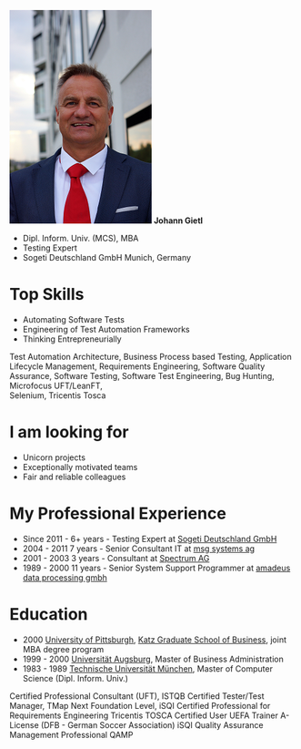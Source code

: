  
![](/foto_gietl.png)  **Johann Gietl**

* Dipl. Inform. Univ. (MCS), MBA
* Testing Expert 
* Sogeti Deutschland GmbH Munich, Germany

# Top Skills
* Automating Software Tests
* Engineering of Test Automation Frameworks
* Thinking Entrepreneurially

Test Automation Architecture, 
Business Process based Testing, 
Application Lifecycle Management, 
Requirements Engineering, 
Software Quality Assurance, 
Software Testing, 
Software Test Engineering, 
Bug Hunting, 
Microfocus UFT/LeanFT,  
Selenium, 
Tricentis Tosca

# I am looking for
* Unicorn projects
* Exceptionally motivated teams
* Fair and reliable colleagues

# My Professional Experience
* Since 2011 - 6+ years - Testing Expert at [Sogeti Deutschland GmbH](www.sogeti.de)
* 2004 - 2011 7 years - Senior Consultant IT at [msg systems ag](www.msg-systems.com)
* 2001 - 2003 3 years - Consultant at [Spectrum AG](www.spectrum-ag.de)
* 1989 - 2000 11 years - Senior System Support Programmer at [amadeus data processing gmbh](www.amadeus.com)

# Education
* 2000 [University of Pittsburgh](www.pitt.edu), [Katz Graduate School of Business](www.katz.pitt.edu), joint MBA degree program 
* 1999 - 2000 [Universität Augsburg](www.mba-augsburg.de), Master of Business Administration 
* 1983 - 1989 [Technische Universität München](www.tum.de), Master of Computer Science (Dipl. Inform. Univ.) 

Certified Professional Consultant (UFT), 
ISTQB Certified Tester/Test Manager, 
TMap Next Foundation Level, 
iSQI Certified Professional for Requirements Engineering
Tricentis TOSCA Certified User
UEFA Trainer A-License (DFB - German Soccer Association)
iSQI Quality Assurance Management Professional QAMP
